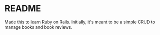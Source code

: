 # README

Made this to learn Ruby on Rails.
Initially, it's meant to be a simple CRUD to manage books and book reviews.